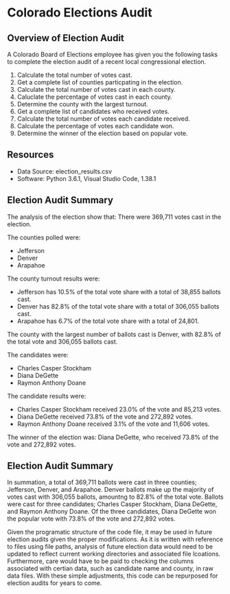 # Colorado Elections Audit

## Overview of Election Audit
A Colorado Board of Elections employee has given you the following tasks to complete the election audit of a recent local
congressional election.

1. Calculate the total number of votes cast.
2. Get a complete list of counties particpating in the election.
3. Calculate the total number of votes cast in each county.
4. Caluclate the percentage of votes cast in each county.
5. Determine the county with the largest turnout.
6. Get a complete list of candidates who received votes.
7. Calculate the total number of votes each candidate received.
8. Calculate the percentage of votes each candidate won.
9. Determine the winner of the election based on popular vote.

## Resources
- Data Source: election_results.csv
- Software: Python 3.6.1, Visual Studio Code, 1.38.1

## Election Audit Summary
The analysis of the election show that:
There were 369,711 votes cast in the election.

The counties polled were:
- Jefferson
- Denver
- Arapahoe

The county turnout results were:
- Jefferson has 10.5% of the total vote share with a total of 38,855 ballots cast.
- Denver has 82.8% of the total vote share with a total of 306,055 ballots cast.
- Arapahoe has 6.7% of the total vote share with a total of 24,801.

The county with the largest number of ballots cast is Denver, with 82.8% of the total vote and 306,055 ballots cast.

The candidates were:
- Charles Casper Stockham
- Diana DeGette
- Raymon Anthony Doane

The candidate results were:
- Charles Casper Stockham received 23.0% of the vote and 85,213 votes.
- Diana DeGette received 73.8% of the vote and 272,892 votes.
- Raymon Anthony Doane received 3.1% of the vote and 11,606 votes.

The winner of the election was:
Diana DeGette, who received 73.8% of the vote and 272,892 votes.

## Election Audit Summary

In summation, a total of 369,711 ballots were cast in three counties; Jefferson, Denver, and Arapahoe.  Denver ballots make up the majority of votes cast with 306,055 ballots, amountng to 82.8% of the total vote.  Ballots were cast for three candidates; Charles Casper Stockham, Diana DeGette, and Raymon Anthony Doane.  Of the three candidates, Diana DeGette won the popular vote with 73.8% of the vote and 272,892 votes.   

Given the programatic structure of the code file, it may be used in future election audits given the proper modifications.  As it is written with reference to files using file paths, analysis of future election data would need to be updated to reflect current working directories and associated file lcoations.  Furthermore, care would have to be paid to checking the columns associated with certian data, such as candidate name and county, in raw data files.  With these simple adjustments, this code can be repurposed for election audits for years to come. 

